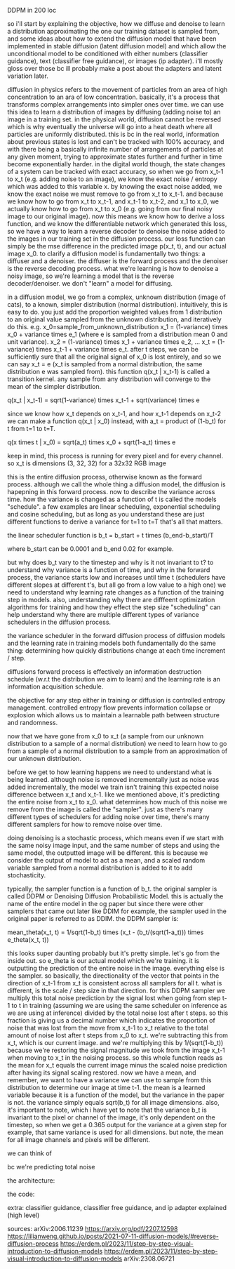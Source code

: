 DDPM in 200 loc

so i'll start by explaining the objective, how we diffuse and denoise to learn a distribution approximating the one our training dataset is sampled from, and some ideas about how to extend the diffusion model that have been implemented in stable diffusion (latent diffusion model) and which allow the unconditional model to be conditioned with either numbers (classifier guidance), text (classifier free guidance), or images (ip adapter). i'll mostly gloss over those bc ill probably make a post about the adapters and latent variation later.

diffusion in physics refers to the movement of particles from an area of high concentration to an ara of low concentration. basically, it's a process that transforms complex arrangements into simpler ones over time. we can use this idea to learn a distribution of images by diffusing (adding noise to) an image in a training set. in the physical world, diffusion cannot be reversed which is why eventually the universe will go into a heat death where all particles are uniformly distributed. this is bc in the real world, information about previous states is lost and can't be tracked with 100% accuracy, and with there being a basically infinite number of arrangements of particles at any given moment, trying to approximate states further and further in time become exponentially harder. in the digital world though, the state changes of a system can be tracked with exact accuracy, so when we go from x_t-1 to x_t (e.g. adding noise to an image), we know the exact noise / entropy which was added to this variable x. by knowing the exact noise added, we know the exact noise we must remove to go from x_t to x_t-1. and because we know how to go from x_t to x_t-1, and x_t-1 to x_t-2, and x_1 to x_0, we actually know how to go from x_t to x_0 (e.g. going from our final noisy image to our original image). now this means we know how to derive a loss function, and we know the differentiable network which generated this loss, so we have a way to learn a reverse decoder to denoise the noise added to the images in our training set in the diffusion process. our loss function can simply be the mse difference in the predicted image p(x_t, t), and our actual image x_0. to clarify a diffusion model is fundamentally two things: a diffuser and a denoiser. the diffuser is the forward process and the denoiser is the reverse decoding process. what we're learning is how to denoise a noisy image, so we're learning a model that is the reverse decoder/denoiser. we don't "learn" a model for diffusing.

in a diffusion model, we go from a complex, unknown distribution (image of cats), to a known, simpler distribution (normal distribution). intuitively, this is easy to do. you just add the proportion weighted values from 1 distribution to an original value sampled from the unknown distribution, and iteratively do this. e.g. x_0=sample_from_unknown_distribution x_1 = (1-variance) times x_0 + variance times e_1 (where e is sampled from a distribution mean 0 and unit variance). x_2 = (1-variance) times x_1 + variance times e_2, ... x_t = (1-variance) times x_t-1 + variance times e_t. after t steps, we can be sufficiently sure that all the original signal of x_0 is lost entirely, and so we can say x_t = e (x_t is sampled from a normal distribution, the same distribution e was sampled from). this function q(x_t | x_t-1) is called a transition kernel. any sample from any distribution will converge to the mean of the simpler distribution.

q(x_t | x_t-1) = sqrt(1-variance) times x_t-1 + sqrt(variance) times e

since we know how x_t depends on x_t-1, and how x_t-1 depends on x_t-2 we can make a function q(x_t | x_0) instead, with a_t = product of (1-b_t) for t from t=1 to t=T.

q(x times t | x_0) = sqrt(a_t) times x_0 + sqrt(1-a_t) times e

keep in mind, this process is running for every pixel and for every channel. so x_t is dimensions (3, 32, 32) for a 32x32 RGB image

this is the entire diffusion process, otherwise known as the forward process. although we call the whole thing a diffusion model, the diffusion is hapepning in this forward process. now to describe the variance across time. how the variance is changed as a function of t is called the models "schedule". a few examples are linear scheduling, exponential scheduling and cosine scheduling, but as long as you understand these are just different functions to derive a variance for t=1 to t=T that's all that matters.

the linear scheduler function is b_t = b_start + t times (b_end-b_start)/T

where b_start can be 0.0001 and b_end 0.02 for example.

but why does b_t vary to the timestep and why is it not invariant to t? to understand why variance is a function of time, and why in the forward process, the variance starts low and increases until time t (schedulers have different slopes at different t's, but all go from a low value to a high one) we need to understand why learning rate changes as a function of the training step in models. also, understanding why there are difffeent optimization algorithms for training and how they effect the step size "scheduling" can help understand why there are multiple different types of variance schedulers in the diffusion process.

the variance scheduler in the forward diffusion process of diffusion models and the learning rate in training models both fundamentally do the same thing: determining how quickly distributions change at each time increment / step.

diffusions forward process is effectively an information destruction schedule (w.r.t the distribution we aim to learn) and the learning rate is an information acquisition schedule.

the objective for any step either in training or diffusion is controlled entropy management. controlled entropy flow prevents information collapse or explosion which allows us to maintain a learnable path between structure and randomness.

now that we have gone from x_0 to x_t (a sample from our unknown distribution to a sample of a normal distribution) we need to learn how to go from a sample of a normal distribution to a sample from an approximation of our unknown distribution.

before we get to how learning happens we need to understand what is being learned. although noise is removed incrementally just as noise was added incrementally, the model we train isn't training this expected noise difference between x_t and x_t-1. like we mentioned above, it's predicting the entire noise from x_t to x_0. what determines how much of this noise we remove from the image is called the "sampler". just as there's many different types of schedulers for adding noise over time, there's many different samplers for how to remove noise over time.

doing denoising is a stochastic process, which means even if we start with the same noisy image input, and the same number of steps and using the same model, the outputted image will be different. this is because we consider the output of model to act as a mean, and a scaled random variable sampled from a normal distribution is added to it to add stochasticity.

typically, the sampler function is a function of b_t. the original sampler is called DDPM or Denoising Diffusion Probabilistic Model. this is actually the name of the entire model in the og paper but since there were other samplers that came out later like DDIM for example, the sampler used in the original paper is referred to as DDIM. the DDPM sampler is:

mean_theta(x_t, t) = 1/sqrt(1-b_t) times (x_t - (b_t/(sqrt(1-a_t))) times e_theta(x_t, t))

this looks super daunting probably but it's pretty simple. let's go from the inside out. so e_theta is our actual model which we're training. it is outputting the prediction of the entire noise in the image. everything else is the sampler. so basically, the directionality of the vector that points in the direction of x_t-1 from x_t is consistent across all samplers for all t. what is different, is the scale / step size in that direction. for this DDPM sampler we multiply this total noise prediction by the signal lost when going from step t-1 to t in training (assuming we are using the same scheduler on inference as we are using at inference) divided by the total noise lost after t steps. so this fraction is giving us a decimal number which indicates the proportion of noise that was lost from the move from x_t-1 to x_t relative to the total amount of noise lost after t steps from x_0 to x_t. we're subtracting this from x_t, which is our current image. and we're multiplying this by 1/(sqrt(1-b_t)) because we're restoring the signal magnitude we took from the image x_t-1 when moving to x_t in the noising process. so this whole function reads as the mean for x_t equals the current image minus the scaled noise prediction after having its signal scaling restored. now we have a mean, and remember, we want to have a variance we can use to sample from this distribution to determine our image at time t-1. the mean is a learned variable because it is a function of the model, but the variance in the paper is not. the variance simply equals sqrt(b_t) for all image dimensions. also, it's important to note, which i have yet to note that the variance b_t is invariant to the pixel or channel of the image, it's only dependent on the timestep, so when we get a 0.365 output for the variance at a given step for example, that same variance is used for all dimensions. but note, the mean for all image channels and pixels will be different.

we can think of

bc we're predicting total noise

the architecture:

the code:

extra: classifier guidance, classifier free guidance, and ip adapter explained (high level)

sources:
arXiv:2006.11239
https://arxiv.org/pdf/2207.12598
https://lilianweng.github.io/posts/2021-07-11-diffusion-models/#reverse-diffusion-process
https://erdem.pl/2023/11/step-by-step-visual-introduction-to-diffusion-models
https://erdem.pl/2023/11/step-by-step-visual-introduction-to-diffusion-models
arXiv:2308.06721
